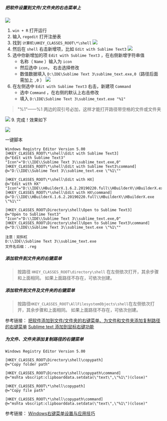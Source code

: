 ##### 把软件设置到文件/文件夹的右击菜单上

![](Windows_190711_files/5.png)

1. `win + R` 打开运行
2. 输入 `regedit` 打开注册表
3. 找到 `计算机\HKEY_CLASSES_ROOT\*\shell`
![](Windows_190711_files/1.png)
5. 然后在 `shell` 右击新增项，比如 `Edit with Sublime Text3`
![](Windows_190711_files/2.png)
6. 选中你新增加的项 `Edit with Sublime Text3` ，在右侧新增字符串值
	- 名称（ `Name` ）输入为 `icon` 
	- 然后选中 `icon`， 右击选择修改
	- 数值数据填入 `D:\IDE\Sublime Text 3\sublime_text.exe,0`（路径后面需加上 `,0` ）
	![](Windows_190711_files/3.png)
7. 在左侧选中 `Edit with Sublime Text3` 右击，新建项 `Command`
	- 选中 `Command` ，在右侧的默认上右击修改
	- 填入 `D:\IDE\Sublime Text 3\sublime_text.exe "%1"`
> "%1"——%1 两边的双引号必加，这样才能打开路径带空格的文件或文件夹


  ![](Windows_190711_files/4.png)
9. 完成！效果如下

![](Windows_190711_files/5.png)

一键脚本
```
Windows Registry Editor Version 5.00
[HKEY_CLASSES_ROOT\*\shell\Edit with Sublime Text3]
@="Edit with Sublime Text3"
"Icon"="D:\\IDE\\Sublime Text 3\\sublime_text.exe,0"
[HKEY_CLASSES_ROOT\*\shell\Edit with Sublime Text3\command]
@="D:\\IDE\\Sublime Text 3\\sublime_text.exe \"%1\""

[HKEY_CLASSES_ROOT\*\shell\Edit with HX]
@="Edit with HX"
"Icon"="D:\\IDE\\HBuilderX.1.6.2.20190220.full\\HBuilderX\\HBuilderX.exe,0"
[HKEY_CLASSES_ROOT\*\shell\Edit with HX\command]
@="D:\\IDE\\HBuilderX.1.6.2.20190220.full\\HBuilderX\\HBuilderX.exe \"%1\""

[HKEY_CLASSES_ROOT\Directory\shell\Open to Sublime Text3]
@="Open to Sublime Text3"
"Icon"="D:\\IDE\\Sublime Text 3\\sublime_text.exe,0"
[HKEY_CLASSES_ROOT\Directory\shell\Open to Sublime Text3\command]
@="D:\\IDE\\Sublime Text 3\\sublime_text.exe \"%1\""

注意：双斜杠
D:\\IDE\\Sublime Text 3\\sublime_text.exe
文件名后缀：.reg
```
##### 添加软件到文件夹的右键菜单
> 按路径 `HKEY_CLASSES_ROOT\directory\shell` 在左侧依次打开，其余步骤和上面相同。
> 如果上面路径不存在，可依次创建。

##### 添加软件到文件及文件夹的右键菜单
> 按路径`HKEY_CLASSES_ROOT\AllFilesystemObjects\shell`在左侧依次打开，其余步骤和上面相同。
> 如果上面路径不存在，可依次创建。

参考链接：
[把软件添加到文件/文件夹的右键菜单、为文件和文件夹添加复制路径的右键菜单](https://blog.csdn.net/u013719339/article/details/80089243)
[Sublime text 添加到鼠标右键功能](https://blog.csdn.net/i_am_tomato/article/details/72818293 )
##### 为文件、文件夹添加复制路径的右键菜单
```registry
Windows Registry Editor Version 5.00

[HKEY_CLASSES_ROOT\Directory\shell\copypath]
@="Copy folder path"

[HKEY_CLASSES_ROOT\Directory\shell\copypath\command]
@="mshta vbscript:clipboarddata.setdata(\"text\",\"%1\")(close)"

[HKEY_CLASSES_ROOT\*\shell\copypath]
@="Copy file path"

[HKEY_CLASSES_ROOT\*\shell\copypath\command]
@="mshta vbscript:clipboarddata.setdata(\"text\",\"%1\")(close)"
```
参考链接：
[Windows右键菜单设置与应用技巧](https://www.cnblogs.com/russellluo/archive/2011/11/25/2263817.html)